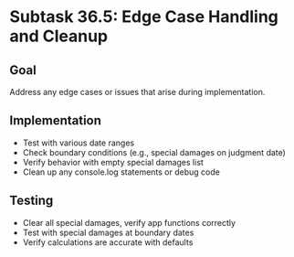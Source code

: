 # Subtask 36.5: Edge Case Handling and Cleanup

## Goal
Address any edge cases or issues that arise during implementation.

## Implementation
- Test with various date ranges
- Check boundary conditions (e.g., special damages on judgment date)
- Verify behavior with empty special damages list
- Clean up any console.log statements or debug code

## Testing
- Clear all special damages, verify app functions correctly
- Test with special damages at boundary dates
- Verify calculations are accurate with defaults
